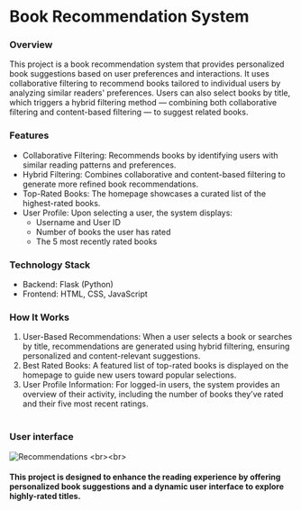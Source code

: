 # Book Recommendation System

### Overview
This project is a book recommendation system that provides personalized book suggestions based on user preferences and interactions. It uses collaborative filtering to recommend books tailored to individual users by analyzing similar readers' preferences. Users can also select books by title, which triggers a hybrid filtering method — combining both collaborative filtering and content-based filtering — to suggest related books.

### Features
- Collaborative Filtering: Recommends books by identifying users with similar reading patterns and preferences.
- Hybrid Filtering: Combines collaborative and content-based filtering to generate more refined book recommendations.
- Top-Rated Books: The homepage showcases a curated list of the highest-rated books.
- User Profile: Upon selecting a user, the system displays:
   - Username and User ID
   - Number of books the user has rated
   - The 5 most recently rated books
### Technology Stack
- Backend: Flask (Python)
- Frontend: HTML, CSS, JavaScript
### How It Works
1. User-Based Recommendations: When a user selects a book or searches by title, recommendations are generated using hybrid filtering, ensuring personalized and content-relevant suggestions.
2. Best Rated Books: A featured list of top-rated books is displayed on the homepage to guide new users toward popular selections.
3. User Profile Information: For logged-in users, the system provides an overview of their activity, including the number of books they’ve rated and their five most recent ratings.<br><br>
### User interface
![Recommendations]([https://github.com/your-username/your-repo/blob/main/path-to-image/image.png](https://github.com/IT22577924/RECO---Book-recommendation-system/blob/main/Recommendations.png?raw=true))
<br><br>
#### This project is designed to enhance the reading experience by offering personalized book suggestions and a dynamic user interface to explore highly-rated titles.

